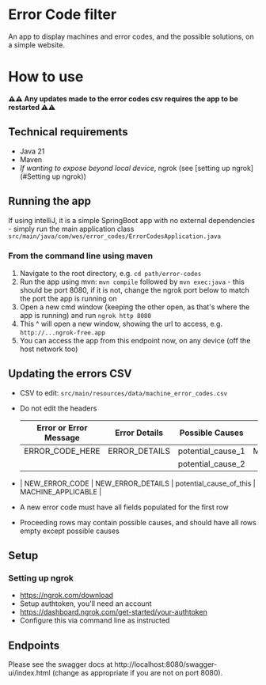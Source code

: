 # Error Code filter 
An app to display machines and error codes, and the possible solutions, on a simple website. 

# How to use
**⚠️⚠️ Any updates made to the error codes csv requires the app to be restarted ⚠️⚠️** 

## Technical requirements
- Java 21
- Maven
- _If wanting to expose beyond local device_, ngrok (see [setting up ngrok](#Setting up ngrok))

## Running the app
If using intelliJ, it is a simple SpringBoot app with no external dependencies - simply run the main application class `src/main/java/com/wes/error_codes/ErrorCodesApplication.java`
### From the command line using maven
1. Navigate to the root directory, e.g. `cd path/error-codes`
2. Run the app using mvn: `mvn compile` followed by `mvn exec:java` - this should be port 8080, if it is not, change the ngrok port below to match the port the app is running on
3. Open a new cmd window (keeping the other open, as that's where the app is running) and run `ngrok http 8080`
4. This ^ will open a new window, showing the url to access, e.g. `http://...ngrok-free.app`
5. You can access the app from this endpoint now, on any device (off the host network too)

## Updating the errors CSV 
- CSV to edit: `src/main/resources/data/machine_error_codes.csv`
- Do not edit the headers

  | Error or Error Message | Error Details      | Possible Causes         | Machine            |
  |------------------------|--------------------|-------------------------|--------------------|
  | ERROR_CODE_HERE        | ERROR_DETAILS      | potential_cause_1       | MACHINE_APPLICABLE |
  |                        |                    | potential_cause_2       |                    |
- | NEW_ERROR_CODE         | NEW_ERROR_DETAILS  | potential_cause_of_this | MACHINE_APPLICABLE |

- A new error code must have all fields populated for the first row
- Proceeding rows may contain possible causes, and should have all rows empty except possible causes

## Setup
### Setting up ngrok 
- https://ngrok.com/download 
- Setup authtoken, you'll need an account 
- https://dashboard.ngrok.com/get-started/your-authtoken 
- Configure this via command line as instructed

## Endpoints 
Please see the swagger docs at http://localhost:8080/swagger-ui/index.html (change as appropriate if you are not on port 8080). 


